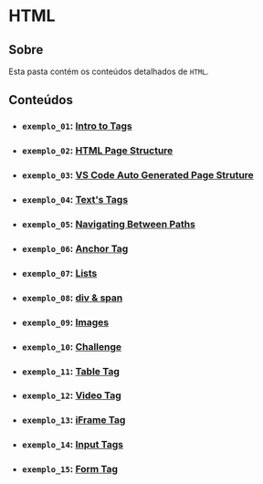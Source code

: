# HTML

## Sobre

Esta pasta contém os conteúdos detalhados de `HTML`.

## Conteúdos

- ### `exemplo_01`: [Intro to Tags](https://github.com/pullynnhah/dc-aulas/tree/main/aula_01/exemplo_01)
- ### `exemplo_02`: [HTML Page Structure](https://github.com/pullynnhah/dc-aulas/tree/main/aula_01/exemplo_02)
- ### `exemplo_03`: [VS Code Auto Generated Page Struture](https://github.com/pullynnhah/dc-aulas/tree/main/aula_01/exemplo_03)
- ### `exemplo_04`: [Text's Tags](https://github.com/pullynnhah/dc-aulas/tree/main/aula_01/exemplo_04)
- ### `exemplo_05`: [Navigating Between Paths](https://github.com/pullynnhah/dc-aulas/tree/main/aula_01/exemplo_05)
- ### `exemplo_06`: [Anchor Tag](https://github.com/pullynnhah/dc-aulas/tree/main/aula_01/exemplo_06)
- ### `exemplo_07`: [Lists](https://github.com/pullynnhah/dc-aulas/tree/main/aula_01/exemplo_07)
- ### `exemplo_08`: [div & span](https://github.com/pullynnhah/dc-aulas/tree/main/aula_01/exemplo_08)
- ### `exemplo_09`: [Images](https://github.com/pullynnhah/dc-aulas/tree/main/aula_01/exemplo_09)
- ### `exemplo_10`: [Challenge](https://github.com/pullynnhah/dc-aulas/tree/main/aula_01/exemplo_10)
- ### `exemplo_11`: [Table Tag](https://github.com/pullynnhah/dc-aulas/tree/main/aula_01/exemplo_11)
- ### `exemplo_12`: [Video Tag](https://github.com/pullynnhah/dc-aulas/tree/main/aula_01/exemplo_12)
- ### `exemplo_13`: [iFrame Tag](https://github.com/pullynnhah/dc-aulas/tree/main/aula_01/exemplo_13)
- ### `exemplo_14`: [Input Tags](https://github.com/pullynnhah/dc-aulas/tree/main/aula_01/exemplo_14)
- ### `exemplo_15`: [Form Tag](https://github.com/pullynnhah/dc-aulas/tree/main/aula_01/exemplo_15)
